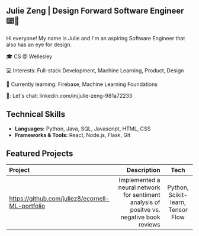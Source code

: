 ## Julie Zeng | Design Forward Software Engineer ⌨️🍵

<!--
**juliez8/juliez8** is a ✨ _special_ ✨ repository because its `README.md` (this file) appears on your GitHub profile.

Here are some ideas to get you started:

- 🔭 I’m currently working on ...
- 🌱 I’m currently learning ...
- 👯 I’m looking to collaborate on ...
- 🤔 I’m looking for help with ...
- 💬 Ask me about ...
- 📫 How to reach me: ...
- 😄 Pronouns: ...
- ⚡ Fun fact: ...
-->

Hi everyone! My name is Julie and I'm an aspiring Software Engineer that also has an eye for design. 

🎓 CS @ Wellesley 

💻 Interests: Full-stack Development, Machine Learning, Product, Design

🌱 Currently learning: Firebase, Machine Learning Foundations

💌: Let's chat: linkedin.com/in/julie-zeng-981a72233

## Technical Skills 

- **Languages:** Python, Java, SQL, Javascript, HTML, CSS
- **Frameworks & Tools:** React, Node.js, Flask, Git

## Featured Projects 

| Project | Description | Tech |
| :------- | --------: | :------: |
| https://github.com/juliez8/ecornell-ML-portfolio | Implemented a neural network for sentiment analysis of positve vs. negative book reviews | Python, Scikit-learn, Tensor Flow  |

